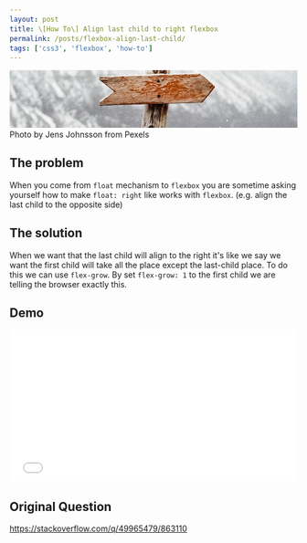 ```yaml
---
layout: post
title: \[How To\] Align last child to right flexbox
permalink: /posts/flexbox-align-last-child/
tags: ['css3', 'flexbox', 'how-to']
---
```


<img src="/assets/images/posts/flexbox-align-last-child.jpeg" alt="how to flexbox align last child" />
Photo by Jens Johnsson from Pexels

## The problem ##
When you come from `float` mechanism to `flexbox` you are sometime asking yourself how to make `float: right` like works with `flexbox`. (e.g. align the last child to the opposite side)
<!--more-->
## The solution ##
When we want that the last child will align to the right it's like we say we want the first child will take all the place except the last-child place.
To do this we can use `flex-grow`. By set `flex-grow: 1` to the first child we are telling the browser exactly this.

## Demo ##

<iframe height='265' scrolling='no' title='Align flexbox last item to right' src='//codepen.io/moshfeu/embed/aGdNEZ/?height=265&theme-id=0&default-tab=css,result&embed-version=2' frameborder='no' allowtransparency='true' allowfullscreen='true' style='width: 100%;'>See the Pen <a href='https://codepen.io/moshfeu/pen/aGdNEZ/'>Align flexbox last item to right</a> by Mosh (<a href='https://codepen.io/moshfeu'>@moshfeu</a>) on <a href='https://codepen.io'>CodePen</a>.
</iframe>

## Original Question ##
<a href="https://stackoverflow.com/q/49965479/863110" target="_blank">https://stackoverflow.com/q/49965479/863110</a>
